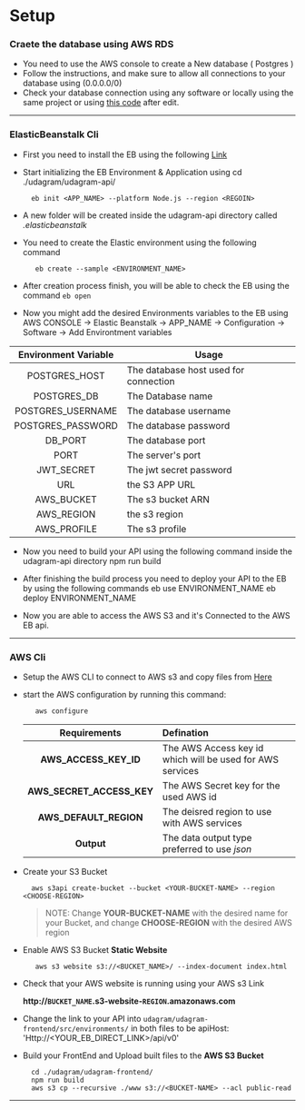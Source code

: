 # Setup

### **Craete the database using AWS RDS**

  * You need to use the AWS console to create a New database ( Postgres )
  * Follow the instructions, and make sure to allow all connections to your database using (0.0.0.0/0)
  * Check your database connection using any software or locally using the same project or using [this code](https://video.udacity-data.com/topher/2021/March/604f604a_configure-a-database-code/configure-a-database-code.zip) after edit.


----

### **ElasticBeanstalk Cli**

  * First you need to install the EB using the following [Link](https://github.com/aws/aws-elastic-beanstalk-cli-setup)
  * Start initializing the EB Environment & Application using
          cd ./udagram/udagram-api/

          eb init <APP_NAME> --platform Node.js --region <REGOIN>

  * A new folder will be created inside the udagram-api directory called _.elasticbeanstalk_
  * You need to create the Elastic environment using the following command

           eb create --sample <ENVIRONMENT_NAME>

  * After creation process finish, you will be able to check the EB using the command `` eb open ``
  * Now you might add the desired Environments variables to the EB using
        AWS CONSOLE -> Elastic Beanstalk -> APP_NAME -> Configuration -> Software -> Add Environtment variables


| Environment Variable | Usage |
|:--------------------:| ----- |
| POSTGRES_HOST | The database host used for connection |
| POSTGRES_DB | The Database name |
| POSTGRES_USERNAME | The database username |
| POSTGRES_PASSWORD | The database password |
| DB_PORT | The database port |
| PORT | The server's port |
| JWT_SECRET | The jwt secret password |
| URL | the S3 APP URL |
| AWS_BUCKET | The s3 bucket ARN |
| AWS_REGION | the s3 region |
| AWS_PROFILE | The s3 profile |

  * Now you need to build your API using the following command inside the udagram-api directory
           npm run build
           
  * After finishing the build process you need to deploy your API to the EB by using the following commands
          eb use ENVIRONMENT_NAME
          eb deploy ENVIRONMENT_NAME
          
  * Now you are able to access the AWS S3 and it's Connected to the AWS EB api.

----
### **AWS Cli**
  * Setup the AWS CLI to connect to AWS s3 and copy files from [Here](https://awscli.amazonaws.com/AWSCLIV2.msi)
  * start the AWS configuration by running this command:
  
           aws configure
           
    | Requirements | Defination |
    | :----------: | :--------- |
    |**AWS_ACCESS_KEY_ID**| The AWS Access key id which will be used for AWS services |
    |**AWS_SECRET_ACCESS_KEY** | The AWS Secret key for the used AWS id |
    |**AWS_DEFAULT_REGION** | The deisred region to use with AWS services |
    | **Output** | The data output type preferred to use _json_ |
  
  * Create your S3 Bucket

          aws s3api create-bucket --bucket <YOUR-BUCKET-NAME> --region <CHOOSE-REGION>
          
      > NOTE: Change **YOUR-BUCKET-NAME** with the desired name for your Bucket, and change **CHOOSE-REGION** with the desired AWS region
  
  *  Enable AWS S3 Bucket **Static Website**
  
  		  	aws s3 website s3://<BUCKET_NAME>/ --index-document index.html

  * Check that your AWS website is running using your AWS s3 Link 
 
       **http://`BUCKET_NAME`.s3-website-`REGION`.amazonaws.com**

  * Change the link to your API into ``` udagram/udagram-frontend/src/environments/ ``` in both files to be
          apiHost: 'Http://<YOUR_EB_DIRECT_LINK>/api/v0'
          
  * Build your FrontEnd and Upload built files to the **AWS S3 Bucket**

          cd ./udagram/udagram-frontend/
          npm run build
          aws s3 cp --recursive ./www s3://<BUCKET-NAME> --acl public-read
          

----

